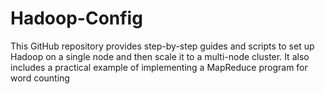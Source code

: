 # Hadoop-Config
This GitHub repository provides step-by-step guides and scripts to set up Hadoop on a single node and then scale it to a multi-node cluster. It also includes a practical example of implementing a MapReduce program for word counting
